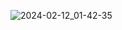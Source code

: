 ![2024-02-12_01-42-35](https://github.com/erguder/food_blog/assets/138698865/ea142dbd-4e3a-4275-8769-beeac270e657)
